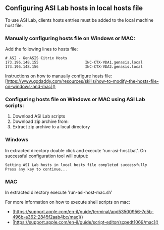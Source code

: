 ## Configuring ASI Lab hosts in local hosts file
To use ASI Lab, clients hosts entries must be added to the local machine host file.

### Manually configuring hosts file on Windows or MAC:
Add the following lines to hosts file:

```
# ASI - GenASIS Citrix Hosts
173.196.148.155                     INC-CTX-VDA1.genasis.local
173.196.148.156                     INC-CTX-VDA2.genasis.local
```

Instructions on how to manually configure hosts file: [https://www.godaddy.com/resources/skills/how-to-modify-the-hosts-file-on-windows-and-mac]() 

### Configuring hosts file on Windows or MAC using ASI Lab scripts:
1. Download ASI Lab scripts
1. Download zip archive from: 
1. Extract zip archive to a local directory

### Windows
In extracted directory double click and execute ‘run-asi-host.bat’.
On successful configuration tool will output:
```
Setting ASI Lab hosts in local hosts file completed successfully
Press any key to continue...
```

### MAC
In extracted directory execute ‘run-asi-host-mac.sh’

For more information on how to execute shell scripts on mac:
- [https://support.apple.com/en-il/guide/terminal/apd53500956-7c5b-496b-a362-2845f2aab4bc/mac]()
- [https://support.apple.com/en-il/guide/script-editor/scpedt1069/mac]()
